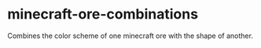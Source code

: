 # minecraft-ore-combinations
Combines the color scheme of one minecraft ore with the shape of another.
